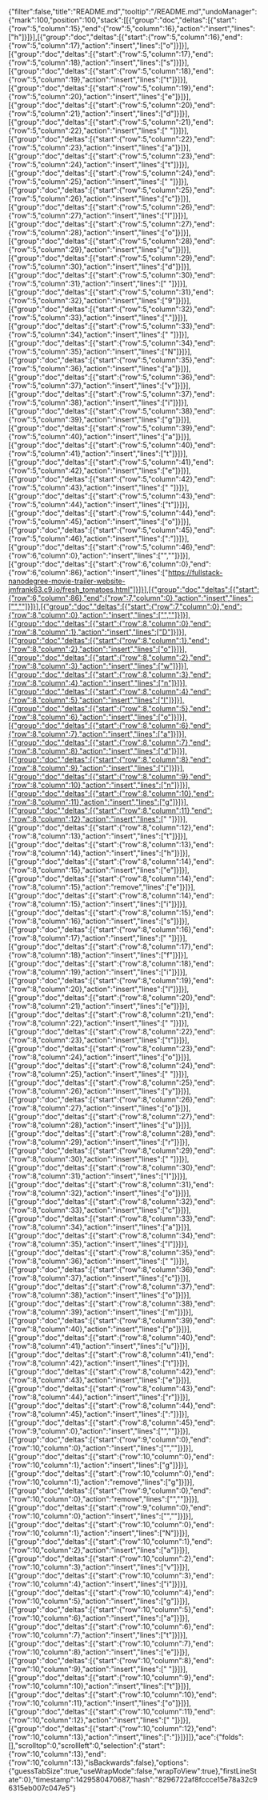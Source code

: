 {"filter":false,"title":"README.md","tooltip":"/README.md","undoManager":{"mark":100,"position":100,"stack":[[{"group":"doc","deltas":[{"start":{"row":5,"column":15},"end":{"row":5,"column":16},"action":"insert","lines":["h"]}]}],[{"group":"doc","deltas":[{"start":{"row":5,"column":16},"end":{"row":5,"column":17},"action":"insert","lines":["o"]}]}],[{"group":"doc","deltas":[{"start":{"row":5,"column":17},"end":{"row":5,"column":18},"action":"insert","lines":["s"]}]}],[{"group":"doc","deltas":[{"start":{"row":5,"column":18},"end":{"row":5,"column":19},"action":"insert","lines":["t"]}]}],[{"group":"doc","deltas":[{"start":{"row":5,"column":19},"end":{"row":5,"column":20},"action":"insert","lines":["e"]}]}],[{"group":"doc","deltas":[{"start":{"row":5,"column":20},"end":{"row":5,"column":21},"action":"insert","lines":["d"]}]}],[{"group":"doc","deltas":[{"start":{"row":5,"column":21},"end":{"row":5,"column":22},"action":"insert","lines":[" "]}]}],[{"group":"doc","deltas":[{"start":{"row":5,"column":22},"end":{"row":5,"column":23},"action":"insert","lines":["a"]}]}],[{"group":"doc","deltas":[{"start":{"row":5,"column":23},"end":{"row":5,"column":24},"action":"insert","lines":["t"]}]}],[{"group":"doc","deltas":[{"start":{"row":5,"column":24},"end":{"row":5,"column":25},"action":"insert","lines":[" "]}]}],[{"group":"doc","deltas":[{"start":{"row":5,"column":25},"end":{"row":5,"column":26},"action":"insert","lines":["c"]}]}],[{"group":"doc","deltas":[{"start":{"row":5,"column":26},"end":{"row":5,"column":27},"action":"insert","lines":["l"]}]}],[{"group":"doc","deltas":[{"start":{"row":5,"column":27},"end":{"row":5,"column":28},"action":"insert","lines":["o"]}]}],[{"group":"doc","deltas":[{"start":{"row":5,"column":28},"end":{"row":5,"column":29},"action":"insert","lines":["u"]}]}],[{"group":"doc","deltas":[{"start":{"row":5,"column":29},"end":{"row":5,"column":30},"action":"insert","lines":["d"]}]}],[{"group":"doc","deltas":[{"start":{"row":5,"column":30},"end":{"row":5,"column":31},"action":"insert","lines":[" "]}]}],[{"group":"doc","deltas":[{"start":{"row":5,"column":31},"end":{"row":5,"column":32},"action":"insert","lines":["9"]}]}],[{"group":"doc","deltas":[{"start":{"row":5,"column":32},"end":{"row":5,"column":33},"action":"insert","lines":["."]}]}],[{"group":"doc","deltas":[{"start":{"row":5,"column":33},"end":{"row":5,"column":34},"action":"insert","lines":[" "]}]}],[{"group":"doc","deltas":[{"start":{"row":5,"column":34},"end":{"row":5,"column":35},"action":"insert","lines":["N"]}]}],[{"group":"doc","deltas":[{"start":{"row":5,"column":35},"end":{"row":5,"column":36},"action":"insert","lines":["a"]}]}],[{"group":"doc","deltas":[{"start":{"row":5,"column":36},"end":{"row":5,"column":37},"action":"insert","lines":["v"]}]}],[{"group":"doc","deltas":[{"start":{"row":5,"column":37},"end":{"row":5,"column":38},"action":"insert","lines":["i"]}]}],[{"group":"doc","deltas":[{"start":{"row":5,"column":38},"end":{"row":5,"column":39},"action":"insert","lines":["g"]}]}],[{"group":"doc","deltas":[{"start":{"row":5,"column":39},"end":{"row":5,"column":40},"action":"insert","lines":["a"]}]}],[{"group":"doc","deltas":[{"start":{"row":5,"column":40},"end":{"row":5,"column":41},"action":"insert","lines":["t"]}]}],[{"group":"doc","deltas":[{"start":{"row":5,"column":41},"end":{"row":5,"column":42},"action":"insert","lines":["e"]}]}],[{"group":"doc","deltas":[{"start":{"row":5,"column":42},"end":{"row":5,"column":43},"action":"insert","lines":[" "]}]}],[{"group":"doc","deltas":[{"start":{"row":5,"column":43},"end":{"row":5,"column":44},"action":"insert","lines":["t"]}]}],[{"group":"doc","deltas":[{"start":{"row":5,"column":44},"end":{"row":5,"column":45},"action":"insert","lines":["o"]}]}],[{"group":"doc","deltas":[{"start":{"row":5,"column":45},"end":{"row":5,"column":46},"action":"insert","lines":[":"]}]}],[{"group":"doc","deltas":[{"start":{"row":5,"column":46},"end":{"row":6,"column":0},"action":"insert","lines":["",""]}]}],[{"group":"doc","deltas":[{"start":{"row":6,"column":0},"end":{"row":6,"column":86},"action":"insert","lines":["https://fullstack-nanodegree-movie-trailer-website-jmfrank63.c9.io/fresh_tomatoes.html"]}]}],[{"group":"doc","deltas":[{"start":{"row":6,"column":86},"end":{"row":7,"column":0},"action":"insert","lines":["",""]}]}],[{"group":"doc","deltas":[{"start":{"row":7,"column":0},"end":{"row":8,"column":0},"action":"insert","lines":["",""]}]}],[{"group":"doc","deltas":[{"start":{"row":8,"column":0},"end":{"row":8,"column":1},"action":"insert","lines":["D"]}]}],[{"group":"doc","deltas":[{"start":{"row":8,"column":1},"end":{"row":8,"column":2},"action":"insert","lines":["o"]}]}],[{"group":"doc","deltas":[{"start":{"row":8,"column":2},"end":{"row":8,"column":3},"action":"insert","lines":["w"]}]}],[{"group":"doc","deltas":[{"start":{"row":8,"column":3},"end":{"row":8,"column":4},"action":"insert","lines":["n"]}]}],[{"group":"doc","deltas":[{"start":{"row":8,"column":4},"end":{"row":8,"column":5},"action":"insert","lines":["l"]}]}],[{"group":"doc","deltas":[{"start":{"row":8,"column":5},"end":{"row":8,"column":6},"action":"insert","lines":["o"]}]}],[{"group":"doc","deltas":[{"start":{"row":8,"column":6},"end":{"row":8,"column":7},"action":"insert","lines":["a"]}]}],[{"group":"doc","deltas":[{"start":{"row":8,"column":7},"end":{"row":8,"column":8},"action":"insert","lines":["d"]}]}],[{"group":"doc","deltas":[{"start":{"row":8,"column":8},"end":{"row":8,"column":9},"action":"insert","lines":["i"]}]}],[{"group":"doc","deltas":[{"start":{"row":8,"column":9},"end":{"row":8,"column":10},"action":"insert","lines":["n"]}]}],[{"group":"doc","deltas":[{"start":{"row":8,"column":10},"end":{"row":8,"column":11},"action":"insert","lines":["g"]}]}],[{"group":"doc","deltas":[{"start":{"row":8,"column":11},"end":{"row":8,"column":12},"action":"insert","lines":[" "]}]}],[{"group":"doc","deltas":[{"start":{"row":8,"column":12},"end":{"row":8,"column":13},"action":"insert","lines":["t"]}]}],[{"group":"doc","deltas":[{"start":{"row":8,"column":13},"end":{"row":8,"column":14},"action":"insert","lines":["h"]}]}],[{"group":"doc","deltas":[{"start":{"row":8,"column":14},"end":{"row":8,"column":15},"action":"insert","lines":["e"]}]}],[{"group":"doc","deltas":[{"start":{"row":8,"column":14},"end":{"row":8,"column":15},"action":"remove","lines":["e"]}]}],[{"group":"doc","deltas":[{"start":{"row":8,"column":14},"end":{"row":8,"column":15},"action":"insert","lines":["i"]}]}],[{"group":"doc","deltas":[{"start":{"row":8,"column":15},"end":{"row":8,"column":16},"action":"insert","lines":["s"]}]}],[{"group":"doc","deltas":[{"start":{"row":8,"column":16},"end":{"row":8,"column":17},"action":"insert","lines":[" "]}]}],[{"group":"doc","deltas":[{"start":{"row":8,"column":17},"end":{"row":8,"column":18},"action":"insert","lines":["f"]}]}],[{"group":"doc","deltas":[{"start":{"row":8,"column":18},"end":{"row":8,"column":19},"action":"insert","lines":["i"]}]}],[{"group":"doc","deltas":[{"start":{"row":8,"column":19},"end":{"row":8,"column":20},"action":"insert","lines":["l"]}]}],[{"group":"doc","deltas":[{"start":{"row":8,"column":20},"end":{"row":8,"column":21},"action":"insert","lines":["e"]}]}],[{"group":"doc","deltas":[{"start":{"row":8,"column":21},"end":{"row":8,"column":22},"action":"insert","lines":[" "]}]}],[{"group":"doc","deltas":[{"start":{"row":8,"column":22},"end":{"row":8,"column":23},"action":"insert","lines":["t"]}]}],[{"group":"doc","deltas":[{"start":{"row":8,"column":23},"end":{"row":8,"column":24},"action":"insert","lines":["o"]}]}],[{"group":"doc","deltas":[{"start":{"row":8,"column":24},"end":{"row":8,"column":25},"action":"insert","lines":[" "]}]}],[{"group":"doc","deltas":[{"start":{"row":8,"column":25},"end":{"row":8,"column":26},"action":"insert","lines":["y"]}]}],[{"group":"doc","deltas":[{"start":{"row":8,"column":26},"end":{"row":8,"column":27},"action":"insert","lines":["o"]}]}],[{"group":"doc","deltas":[{"start":{"row":8,"column":27},"end":{"row":8,"column":28},"action":"insert","lines":["u"]}]}],[{"group":"doc","deltas":[{"start":{"row":8,"column":28},"end":{"row":8,"column":29},"action":"insert","lines":["r"]}]}],[{"group":"doc","deltas":[{"start":{"row":8,"column":29},"end":{"row":8,"column":30},"action":"insert","lines":[" "]}]}],[{"group":"doc","deltas":[{"start":{"row":8,"column":30},"end":{"row":8,"column":31},"action":"insert","lines":["l"]}]}],[{"group":"doc","deltas":[{"start":{"row":8,"column":31},"end":{"row":8,"column":32},"action":"insert","lines":["o"]}]}],[{"group":"doc","deltas":[{"start":{"row":8,"column":32},"end":{"row":8,"column":33},"action":"insert","lines":["c"]}]}],[{"group":"doc","deltas":[{"start":{"row":8,"column":33},"end":{"row":8,"column":34},"action":"insert","lines":["a"]}]}],[{"group":"doc","deltas":[{"start":{"row":8,"column":34},"end":{"row":8,"column":35},"action":"insert","lines":["l"]}]}],[{"group":"doc","deltas":[{"start":{"row":8,"column":35},"end":{"row":8,"column":36},"action":"insert","lines":[" "]}]}],[{"group":"doc","deltas":[{"start":{"row":8,"column":36},"end":{"row":8,"column":37},"action":"insert","lines":["c"]}]}],[{"group":"doc","deltas":[{"start":{"row":8,"column":37},"end":{"row":8,"column":38},"action":"insert","lines":["o"]}]}],[{"group":"doc","deltas":[{"start":{"row":8,"column":38},"end":{"row":8,"column":39},"action":"insert","lines":["m"]}]}],[{"group":"doc","deltas":[{"start":{"row":8,"column":39},"end":{"row":8,"column":40},"action":"insert","lines":["p"]}]}],[{"group":"doc","deltas":[{"start":{"row":8,"column":40},"end":{"row":8,"column":41},"action":"insert","lines":["u"]}]}],[{"group":"doc","deltas":[{"start":{"row":8,"column":41},"end":{"row":8,"column":42},"action":"insert","lines":["t"]}]}],[{"group":"doc","deltas":[{"start":{"row":8,"column":42},"end":{"row":8,"column":43},"action":"insert","lines":["e"]}]}],[{"group":"doc","deltas":[{"start":{"row":8,"column":43},"end":{"row":8,"column":44},"action":"insert","lines":["r"]}]}],[{"group":"doc","deltas":[{"start":{"row":8,"column":44},"end":{"row":8,"column":45},"action":"insert","lines":[":"]}]}],[{"group":"doc","deltas":[{"start":{"row":8,"column":45},"end":{"row":9,"column":0},"action":"insert","lines":["",""]}]}],[{"group":"doc","deltas":[{"start":{"row":9,"column":0},"end":{"row":10,"column":0},"action":"insert","lines":["",""]}]}],[{"group":"doc","deltas":[{"start":{"row":10,"column":0},"end":{"row":10,"column":1},"action":"insert","lines":["g"]}]}],[{"group":"doc","deltas":[{"start":{"row":10,"column":0},"end":{"row":10,"column":1},"action":"remove","lines":["g"]}]}],[{"group":"doc","deltas":[{"start":{"row":9,"column":0},"end":{"row":10,"column":0},"action":"remove","lines":["",""]}]}],[{"group":"doc","deltas":[{"start":{"row":9,"column":0},"end":{"row":10,"column":0},"action":"insert","lines":["",""]}]}],[{"group":"doc","deltas":[{"start":{"row":10,"column":0},"end":{"row":10,"column":1},"action":"insert","lines":["N"]}]}],[{"group":"doc","deltas":[{"start":{"row":10,"column":1},"end":{"row":10,"column":2},"action":"insert","lines":["a"]}]}],[{"group":"doc","deltas":[{"start":{"row":10,"column":2},"end":{"row":10,"column":3},"action":"insert","lines":["v"]}]}],[{"group":"doc","deltas":[{"start":{"row":10,"column":3},"end":{"row":10,"column":4},"action":"insert","lines":["i"]}]}],[{"group":"doc","deltas":[{"start":{"row":10,"column":4},"end":{"row":10,"column":5},"action":"insert","lines":["g"]}]}],[{"group":"doc","deltas":[{"start":{"row":10,"column":5},"end":{"row":10,"column":6},"action":"insert","lines":["a"]}]}],[{"group":"doc","deltas":[{"start":{"row":10,"column":6},"end":{"row":10,"column":7},"action":"insert","lines":["t"]}]}],[{"group":"doc","deltas":[{"start":{"row":10,"column":7},"end":{"row":10,"column":8},"action":"insert","lines":["e"]}]}],[{"group":"doc","deltas":[{"start":{"row":10,"column":8},"end":{"row":10,"column":9},"action":"insert","lines":[" "]}]}],[{"group":"doc","deltas":[{"start":{"row":10,"column":9},"end":{"row":10,"column":10},"action":"insert","lines":["t"]}]}],[{"group":"doc","deltas":[{"start":{"row":10,"column":10},"end":{"row":10,"column":11},"action":"insert","lines":["o"]}]}],[{"group":"doc","deltas":[{"start":{"row":10,"column":11},"end":{"row":10,"column":12},"action":"insert","lines":[" "]}]}],[{"group":"doc","deltas":[{"start":{"row":10,"column":12},"end":{"row":10,"column":13},"action":"insert","lines":[":"]}]}]]},"ace":{"folds":[],"scrolltop":0,"scrollleft":0,"selection":{"start":{"row":10,"column":13},"end":{"row":10,"column":13},"isBackwards":false},"options":{"guessTabSize":true,"useWrapMode":false,"wrapToView":true},"firstLineState":0},"timestamp":1429580470687,"hash":"8296722af8fccce15e78a32c96315eb007c047e5"}